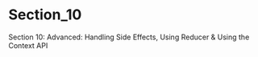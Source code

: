 # Section_10
Section 10: Advanced: Handling Side Effects, Using Reducer &amp; Using the Context API
